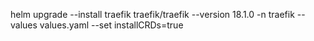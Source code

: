helm upgrade --install traefik traefik/traefik --version 18.1.0 -n traefik --values values.yaml --set installCRDs=true

